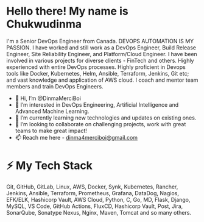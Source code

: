 # Hello there! My name is Chukwudinma 
I'm a Senior DevOps Engineer from Canada. DEVOPS AUTOMATION IS MY PASSION. I have worked and still work as a DevOps Engineer, Build Release Engineer, Site Reliability Engineer,
and Platform/Cloud Engineer. I have been involved in various projects for diverse clients - FinTech and others. Highly experienced with entire DevOps processes.
Highly proficient in Devops tools like Docker, Kubernetes, Helm, Ansible, Terraform, Jenkins, Git etc; and vast knowledge and application of AWS cloud. I coach and mentor team members
and train DevOps Engineers.

- 👋 Hi, I’m @DinmaMerciBoi
- 👀 I’m interested in DevOps Engineering, Artificial Intelligence and Advanced Machine Learning.
- 🌱 I’m currently learning new technologies and updates on existing ones.
- 💞️ I’m looking to collaborate on challenging projects, work with great teams to make great impact!
- 📫 Reach me here - dinma4merciboi@gmail.com

# ⚡ My Tech Stack
Git, GitHub, GitLab, Linux, AWS, Docker, Synk, Kubernetes, Rancher, Jenkins, Ansible, Terraform, Prometheus, Grafana, DataDog, Nagios, EFK/ELK, Hashicorp Vault, AWS Cloud, Python, C, Go, MD, Flask, Django, MySQL, VS Code, GitHub Actions, FluxCD, Hashicorp Vault, Post, Jira, SonarQube, Sonatype Nexus, Nginx, Maven, Tomcat and so many others.



<!---
DinmaMerciBoi/DinmaMerciBoi is a ✨ special ✨ repository because its `README.md` (this file) appears on your GitHub profile.
You can click the Preview link to take a look at your changes.
--->
